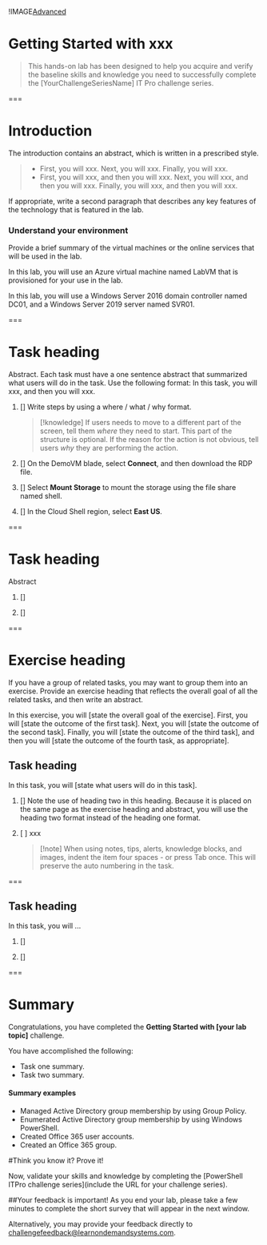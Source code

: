 <style>
    #page0 {
        text-align:center;
        padding:15px 20px;
    }
    #page0 img {display:inline;}
    #page0 h1 {
        font-weight: normal;
        border-bottom: solid 1px;
        margin:20px 0;
        font-size:28px;
        border-top: solid 1px;
        padding:20px 0;
    }
    #page0 a { font-size:18px; padding:8px 16px; color:#fff; background-color:#0091d0; }
    #page0 a:hover { text-decoration: none; background-color:rgba(0, 120, 215, .8); }
    #page0 h2 {margin-top:30px;}
    #page0 table { margin-left:auto; margin-right:auto;}
    #page0 table tr {border:none;}
    #page0 table td {padding:3px 5px; text-align:left;}
    #page0 .knowledgeLink:before {margin-right:5px;}
    #page0 blockquote {text-align:left;}
</style>

!IMAGE[Advanced](https://lodmanuals.blob.core.windows.net/lms/IT%20Pro%20Challenges/ChallengeGraphics16x9/ITPC-Grid-Getting-Started-Blue.gif)

# Getting Started with xxx

>This hands-on lab has been designed to help you acquire and verify the baseline skills and knowledge you need to successfully complete the [YourChallengeSeriesName] IT Pro challenge series.

===
# Introduction
The introduction contains an abstract, which is written in a prescribed style.
>- First, you will xxx. Next, you will xxx. Finally, you will xxx.
>- First, you will xxx, and then you will xxx. Next, you will xxx, and then you will xxx. Finally, you will xxx, and then you will xxx.  

If appropriate, write a second paragraph that describes any key features of the technology that is featured in the lab.

### Understand your environment
Provide a brief summary of the virtual machines or the online services that will be used in the lab. 

In this lab, you will use an Azure virtual machine named LabVM that is provisioned for your use in the lab. 

In this lab, you will use a Windows Server 2016 domain controller named DC01, and a Windows Server 2019 server named SVR01.

===

# Task heading

Abstract. Each task must have a one sentence abstract that summarized what users will do in the task. Use the following format:
In this task, you will xxx, and then you will xxx.

1. [] Write steps by using a where / what / why format. 

    >[!knowledge] If users needs to move to a different part of the screen, tell them *where* they need to start. This part of the structure is optional. If the reason for the action is not obvious, tell users *why* they are performing the action. 

1. [] On the DemoVM blade, select **Connect**, and then download the RDP file.

1. [] Select **Mount Storage** to mount the storage using the file share named shell.

1. [] In the Cloud Shell region, select **East US**.

===

# Task heading

Abstract

1. []

1. [] 

===

# Exercise heading
If you have a group of related tasks, you may want to group them into an exercise. Provide an exercise heading that reflects the overall goal of all the related tasks, and then write an abstract.

In this exercise, you will [state the overall goal of the exercise]. First, you will [state the outcome of the first task]. Next, you will [state the outcome of the second task]. Finally, you will [state the outcome of the third task], and then you will [state the outcome of the fourth task, as appropriate].

## Task heading

In this task, you will [state what users will do in this task].

1. [] Note the use of heading two in this heading. Because it is placed on the same page as the exercise heading and abstract, you will use the heading two format instead of the heading one format.

1. [ ] xxx

    >[!note] When using notes, tips, alerts, knowledge blocks, and images, indent the item four spaces - or press Tab once. This will preserve the auto numbering in the task.

===

## Task heading

In this task, you will ...

1. [] 

1. [] 

===

# Summary

Congratulations, you have completed the **Getting Started with [your lab topic]** challenge.

You have accomplished the following:

- Task one summary.
- Task two summary.

#### Summary examples
- Managed Active Directory group membership by using Group Policy.
- Enumerated Active Directory group membership by using Windows PowerShell.
- Created Office 365 user accounts.
- Created an Office 365 group.

#Think you know it? Prove it!

Now, validate your skills and knowledge by completing the [PowerShell ITPro challenge series](include the URL for your challenge series).

##Your feedback is important!
As you end your lab, please take a few minutes to complete the short survey that will appear in the next window.

Alternatively, you may provide your feedback directly to <a href="mailto:challengefeedback@learnondemandsystems.com?Subject=LODS%20Challenge%20Feedback%20for%20Lab%20@lab.LabProfile.Id" target="_top">challengefeedback@learnondemandsystems.com</a>.
